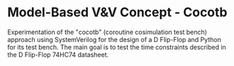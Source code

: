 # Model-Based V&V Concept - Cocotb
Experimentation of the "cocotb" (coroutine cosimulation test bench) approach using SystemVerilog for the design of a D Flip-Flop and Python for its test bench. The main goal is to test the time constraints described in the D Flip-Flop 74HC74 datasheet.
